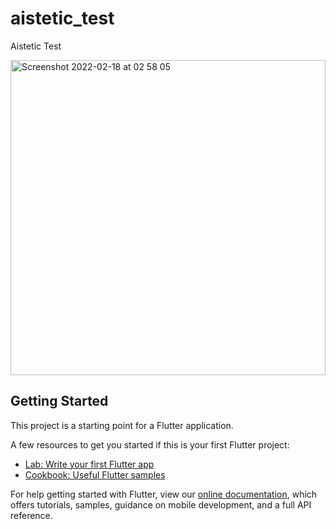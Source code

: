 # aistetic_test

Aistetic Test

<img width="504" alt="Screenshot 2022-02-18 at 02 58 05" src="https://user-images.githubusercontent.com/11464116/154642073-b0cbc32e-eb65-498d-9e8a-ef12e8387960.png">


## Getting Started

This project is a starting point for a Flutter application.

A few resources to get you started if this is your first Flutter project:

- [Lab: Write your first Flutter app](https://flutter.dev/docs/get-started/codelab)
- [Cookbook: Useful Flutter samples](https://flutter.dev/docs/cookbook)

For help getting started with Flutter, view our
[online documentation](https://flutter.dev/docs), which offers tutorials,
samples, guidance on mobile development, and a full API reference.
